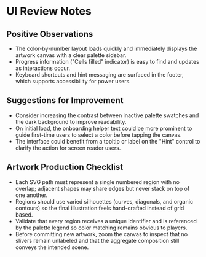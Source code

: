 # UI Review Notes

## Positive Observations
- The color-by-number layout loads quickly and immediately displays the artwork canvas with a clear palette sidebar.
- Progress information ("Cells filled" indicator) is easy to find and updates as interactions occur.
- Keyboard shortcuts and hint messaging are surfaced in the footer, which supports accessibility for power users.

## Suggestions for Improvement
- Consider increasing the contrast between inactive palette swatches and the dark background to improve readability.
- On initial load, the onboarding helper text could be more prominent to guide first-time users to select a color before tapping the canvas.
- The interface could benefit from a tooltip or label on the "Hint" control to clarify the action for screen reader users.

## Artwork Production Checklist
- Each SVG path must represent a single numbered region with no overlap; adjacent shapes may share edges but never stack on top of one another.
- Regions should use varied silhouettes (curves, diagonals, and organic contours) so the final illustration feels hand-crafted instead of grid based.
- Validate that every region receives a unique identifier and is referenced by the palette legend so color matching remains obvious to players.
- Before committing new artwork, zoom the canvas to inspect that no slivers remain unlabeled and that the aggregate composition still conveys the intended scene.
